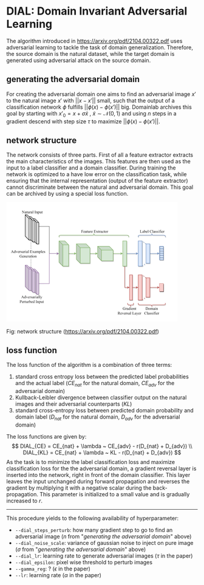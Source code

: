 # DIAL: Domain Invariant Adversarial Learning

The algorithm introduced in https://arxiv.org/pdf/2104.00322.pdf uses adversarial learning to tackle the task of domain generalization. Therefore, the source domain is the natural dataset, while the target domain is generated using adversarial attack on the source domain.

## generating the adversarial domain

For creating the adversarial domain one aims to find an adversarial image $x'$ to the natural image $x'$ with $||x- x'||$ small, such that the output of a classification network $\phi$ fulfills $||\phi(x) - \phi(x')||$ big. Domainlab archives this goal by starting with $x'_0 = x + \sigma \tilde{x}~$, $\tilde{x} \sim \mathcal{N}(0, 1)$ and using $n$ steps in a gradient descend with step size $\tau$ to maximize $||\phi(x) - \phi(x')||$.

## network structure

The network consists of three parts. First of all a feature extractor extracts the main characteristics of the images. This features are then used as the input to a label classifier and a domain classifier. 
During training the network is optimized to a have low error on the classification task, while ensuring that the internal representation (output of the feature extractor) cannot discriminate between the natural and adversarial domain. This goal can be archived by using a special loss function.


<img src="figs/DIAL_netw.png" width="450"> 

Fig: network structure (https://arxiv.org/pdf/2104.00322.pdf)

## loss function

The loss function of the algorithm is a combination of three terms:

1. standard cross entropy loss between the predicted label probabilities and the actual label ($CE_{nat}$ for the natural domain, $CE_{adv}$ for the adversarial domain)
2. Kullback-Leibler divergence between classifier output on the natural images and their adversarial counterparts ($KL$)
3. standard cross-entropy loss between predicted domain probability and domain label ($D_{nat}$ for the natural domain, $D_{adv}$ for the adversarial domain)

The loss functions are given by:
$$
DIAL_{CE} = CE_{nat} + \lambda ~ CE_{adv} - r(D_{nat} + D_{adv}) \\
DIAL_{KL} = CE_{nat} + \lambda ~ KL - r(D_{nat} + D_{adv})
$$
As the task is to minimize the label classification loss and maximize classification loss for the the adversarial domain, a gradient reversal layer is inserted into the network, right in front of the domain classifier. This layer leaves the input unchanged during forward propagation and reverses the gradient by multiplying it with a negative scalar during the back-propagation. This parameter is initialized to a small value and is gradually increased to $r$.


---

This procedure yields to the following availability of hyperparameter:
- `--dial_steps_perturb`: how many gradient step to go to find an adversarial image ($n$ from "*generating the adversarial domain*" above)
- `--dial_noise_scale`: variance of gaussian noise to inject on pure image ($\sigma$ from "*generating the adversarial domain*" above)
- `--dial_lr`: learning rate to generate adversarial images ($\tau$ in the paper)
- `--dial_epsilon`: pixel wise threshold to perturb images
- `--gamma_reg`: ? ($\epsilon$ in the paper)
- `--lr`: learning rate ($\alpha$ in the paper)
